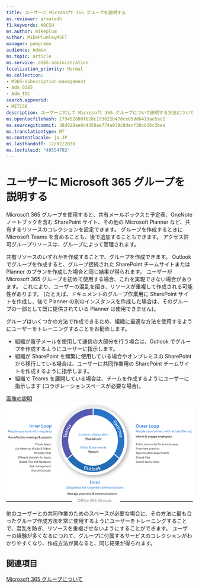 ```yaml
---
title: ユーザーに Microsoft 365 グループを説明する
ms.reviewer: arvaradh
f1.keywords: NOCSH
ms.author: mikeplum
author: MikePlumleyMSFT
manager: pamgreen
audience: Admin
ms.topic: article
ms.service: o365-administration
localization_priority: Normal
ms.collection:
- M365-subscription-management
- Adm_O365
- Adm_TOC
search.appverid:
- MET150
description: ユーザーに対して Microsoft 365 グループについて説明する方法について説明します。
ms.openlocfilehash: 179452800fb28c193622b47dce85dd6419ae5ac2
ms.sourcegitcommit: 38d828ae8d4350ae774a939c8decf30cb36c3bea
ms.translationtype: MT
ms.contentlocale: ja-JP
ms.lasthandoff: 12/02/2020
ms.locfileid: "49554792"
---
```

# <a name="explaining-microsoft-365-groups-to-your-users"></a>ユーザーに Microsoft 365 グループを説明する

Microsoft 365 グループを使用すると、共有メールボックスと予定表、OneNote ノートブックを含む SharePoint サイト、その他の Microsoft Planner など、共有するリソースのコレクションを設定できます。 グループを作成するときに Microsoft Teams を含めることも、後で追加することもできます。 アクセス許可グループリソースは、グループによって管理されます。

共有リソースのいずれかを作成することで、グループを作成できます。 Outlook でグループを作成すると、グループ接続された SharePoint チームサイトまたは Planner のプランを作成した場合と同じ結果が得られます。 ユーザーが Microsoft 365 グループを初めて使用する場合、これを実現できない場合があります。 これにより、ユーザーの混乱を招き、リソースが重複して作成される可能性があります。 (たとえば、ドキュメントのグループ作業用に SharePoint サイトを作成し、後で Planner の別のインスタンスを作成した場合は、そのグループの一部として既に提供されている Planner は使用できません)。

グループはいくつかの方法で作成できるため、組織に最適な方法を使用するようにユーザーをトレーニングすることをお勧めします。

- 組織が電子メールを使用して通信の大部分を行う場合は、Outlook でグループを作成するようにユーザーに指示します。
- 組織が SharePoint を頻繁に使用している場合やオンプレミスの SharePoint から移行している場合は、ユーザーに共同作業用の SharePoint チームサイトを作成するように指示します。
- 組織で Teams を展開している場合は、チームを作成するようにユーザーに指示します (コラボレーションスペースが必要な場合)。

[画像の説明 ![ ](../../media/03.png)](../../media/03.png#lightbox)

他のユーザーとの共同作業のためのスペースが必要な場合に、その方法に最も合ったグループ作成方法を常に使用するようにユーザーをトレーニングすることで、混乱を防ぎ、リソースを重複させないようにすることができます。 ユーザーの経験が多くなるにつれて、グループに付属するサービスのコレクションがわかりやすくなり、作成方法が異なると、同じ結果が得られます。

## <a name="related-topics"></a>関連項目

[Microsoft 365 グループについて](https://support.microsoft.com/office/b565caa1-5c40-40ef-9915-60fdb2d97fa2)
